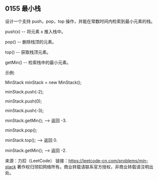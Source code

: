 ## 0155 最小栈
设计一个支持 push，pop，top 操作，并能在常数时间内检索到最小元素的栈。

push(x) -- 将元素 x 推入栈中。

pop() -- 删除栈顶的元素。

top() -- 获取栈顶元素。

getMin() -- 检索栈中的最小元素。

示例:

MinStack minStack = new MinStack();

minStack.push(-2);

minStack.push(0);

minStack.push(-3);

minStack.getMin();   --> 返回 -3.

minStack.pop();

minStack.top();      --> 返回 0.

minStack.getMin();   --> 返回 -2.


来源：力扣（LeetCode）
链接：https://leetcode-cn.com/problems/min-stack
著作权归领扣网络所有。商业转载请联系官方授权，非商业转载请注明出处。